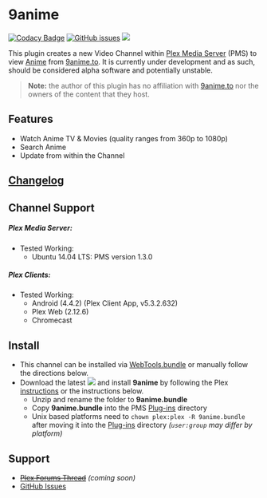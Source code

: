 9anime
===========

[![Codacy Badge](https://api.codacy.com/project/badge/Grade/87e4130322374e9e900fcc763a27eb4e)](https://www.codacy.com/app/twoure/9anime-bundle?utm_source=github.com&amp;utm_medium=referral&amp;utm_content=Twoure/9anime.bundle&amp;utm_campaign=Badge_Grade) [![GitHub issues](https://img.shields.io/github/issues/Twoure/9anime.bundle.svg?style=flat)](https://github.com/Twoure/9anime.bundle/issues) [![](https://img.shields.io/github/release/Twoure/9anime.bundle.svg?style=flat)](https://github.com/Twoure/9anime.bundle/releases)

This plugin creates a new Video Channel within [Plex Media Server](https://plex.tv/) (PMS) to view [Anime](https://en.wikipedia.org/wiki/Anime) from [9anime.to](http://9anime.to/).  It is currently under development and as such, should be considered alpha software and potentially unstable.

> **Note:** the author of this plugin has no affiliation with [9anime.to](http://9anime.to/) nor the owners of the content that they host.

## Features

- Watch Anime TV & Movies (quality ranges from 360p to 1080p)
- Search Anime
- Update from within the Channel

## [Changelog](Changelog.md#changelog)

## Channel Support

##### Plex Media Server:
- Tested Working:
  - Ubuntu 14.04 LTS: PMS version 1.3.0

##### Plex Clients:
- Tested Working:
  - Android (4.4.2) (Plex Client App, v5.3.2.632)
  - Plex Web (2.12.6)
  - Chromecast

## Install

- This channel can be installed via [WebTools.bundle](https://github.com/dagalufh/WebTools.bundle) or manually follow the directions below.
- Download the latest [![](https://img.shields.io/github/release/Twoure/9anime.bundle.svg?style=flat)](https://github.com/Twoure/9anime.bundle/releases) and install **9anime** by following the Plex [instructions](https://support.plex.tv/hc/en-us/articles/201187656-How-do-I-manually-install-a-channel-) or the instructions below.
  - Unzip and rename the folder to **9anime.bundle**
  - Copy **9anime.bundle** into the PMS [Plug-ins](https://support.plex.tv/hc/en-us/articles/201106098-How-do-I-find-the-Plug-Ins-folder-) directory
  - Unix based platforms need to `chown plex:plex -R 9anime.bundle` after moving it into the [Plug-ins](https://support.plex.tv/hc/en-us/articles/201106098-How-do-I-find-the-Plug-Ins-folder-) directory _(`user:group` may differ by platform)_

## Support

- ~~[Plex Forums Thread](https://forums.plex.tv/discussion/)~~ _(coming soon)_
- [GitHub Issues](https://github.com/Twoure/9anime.bundle/issues)
